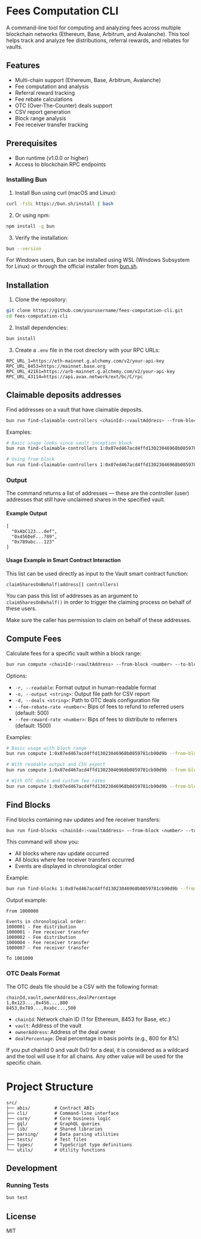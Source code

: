 # Fees Computation CLI

A command-line tool for computing and analyzing fees across multiple blockchain networks (Ethereum, Base, Arbitrum, and Avalanche). This tool helps track and analyze fee distributions, referral rewards, and rebates for vaults.

## Features

- Multi-chain support (Ethereum, Base, Arbitrum, Avalanche)
- Fee computation and analysis
- Referral reward tracking
- Fee rebate calculations
- OTC (Over-The-Counter) deals support
- CSV report generation
- Block range analysis
- Fee receiver transfer tracking

## Prerequisites

- Bun runtime (v1.0.0 or higher)
- Access to blockchain RPC endpoints

### Installing Bun

1. Install Bun using curl (macOS and Linux):

```bash
curl -fsSL https://bun.sh/install | bash
```

2. Or using npm:

```bash
npm install -g bun
```

3. Verify the installation:

```bash
bun --version
```

For Windows users, Bun can be installed using WSL (Windows Subsystem for Linux) or through the official installer from [bun.sh](https://bun.sh).

## Installation

1. Clone the repository:

```bash
git clone https://github.com/yourusername/fees-computation-cli.git
cd fees-computation-cli
```

2. Install dependencies:

```bash
bun install
```

3. Create a `.env` file in the root directory with your RPC URLs:

```env
RPC_URL_1=https://eth-mainnet.g.alchemy.com/v2/your-api-key
RPC_URL_8453=https://mainnet.base.org
RPC_URL_42161=https://arb-mainnet.g.alchemy.com/v2/your-api-key
RPC_URL_43114=https://api.avax.network/ext/bc/C/rpc
```

## Claimable deposits addresses

Find addresses on a vault that have claimable deposits.

```bash
bun run find-claimable-controllers <chainId>:<vaultAddress> --from-block <number> [options]
```

Examples:

```bash
# Basic usage looks since vault inception block
bun run find-claimable-controllers 1:0x07ed467acd4ffd13023046968b0859781cb90d9b

# Using from block
bun run find-claimable-controllers 1:0x07ed467acd4ffd13023046968b0859781cb90d9b --from-block 1000000

```

### Output

The command returns a list of addresses — these are the controller (user) addresses that still have unclaimed shares in the specified vault.  

#### Example Output

```text
[
  "0xAbC123...def",
  "0x456DeF...789",
  "0x789abc...123"
]
```

#### Usage Example in Smart Contract Interaction

This list can be used directly as input to the Vault smart contract function:

```solidity
claimSharesOnBehalf(address[] controllers)
```

You can pass this list of addresses as an argument to `claimSharesOnBehalf()` in order to trigger the claiming process on behalf of these users.

Make sure the caller has permission to claim on behalf of these addresses.


## Compute Fees

Calculate fees for a specific vault within a block range:

```bash
bun run compute <chainId>:<vaultAddress> --from-block <number> --to-block <number> [options]
```

Options:

- `-r, --readable`: Format output in human-readable format
- `-o, --output <string>`: Output file path for CSV report
- `-d, --deals <string>`: Path to OTC deals configuration file
- `--fee-rebate-rate <number>`: Bips of fees to refund to referred users (default: 500)
- `--fee-reward-rate <number>`: Bips of fees to distribute to referrers (default: 1500)

Examples:

```bash
# Basic usage with block range
bun run compute 1:0x07ed467acd4ffd13023046968b0859781cb90d9b --from-block 1000000 --to-block 2000000

# With readable output and CSV export
bun run compute 1:0x07ed467acd4ffd13023046968b0859781cb90d9b --from-block 1000000 --to-block 2000000 -r -o fees.csv

# With OTC deals and custom fee rates
bun run compute 1:0x07ed467acd4ffd13023046968b0859781cb90d9b --from-block 1000000 --to-block 2000000 -d deals.csv --fee-rebate-rate 1000 --fee-reward-rate 2000
```

## Find Blocks

Find blocks containing nav updates and fee receiver transfers:

```bash
bun run find-blocks <chainId>:<vaultAddress> --from-block <number> --to-block <number>
```

This command will show you:

- All blocks where nav update occurred
- All blocks where fee receiver transfers occurred
- Events are displayed in chronological order

Example:

```bash
bun run find-blocks 1:0x07ed467acd4ffd13023046968b0859781cb90d9b --from-block 1000000 --to-block 2000000
```

Output example:

```
From 1000000

Events in chronological order:
1000001 - Fee distribution
1000001 - Fee receiver transfer
1000002 - Fee distribution
1000004 - Fee receiver transfer
1000007 - Fee receiver transfer

To 1001000
```

### OTC Deals Format

The OTC deals file should be a CSV with the following format:

```csv
chainId,vault,ownerAddress,dealPercentage
1,0x123...,0x456...,800
8453,0x789...,0xabc...,500
```

- `chainId`: Network chain ID (1 for Ethereum, 8453 for Base, etc.)
- `vault`: Address of the vault
- `ownerAddress`: Address of the deal owner
- `dealPercentage`: Deal percentage in basis points (e.g., 800 for 8%)

If you put chainId 0 and vault 0x0 for a deal, it is considered as a wildcard and the tool will use it for all chains.
Any other value will be used for the specific chain.

# Project Structure

```
src/
├── abis/         # Contract ABIs
├── cli/          # Command-line interface
├── core/         # Core business logic
├── gql/          # GraphQL queries
├── lib/          # Shared libraries
├── parsing/      # Data parsing utilities
├── tests/        # Test files
├── types/        # TypeScript type definitions
└── utils/        # Utility functions
```

## Development

### Running Tests

```bash
bun test
```

## License

MIT
